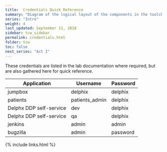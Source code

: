 ```yaml
---
title:  Credentials Quick Reference
summary: "Diagram of the logical layout of the components in the toolchain workshop"
series: "Intro"
weight: 4
last_updated: September 11, 2018
sidebar: tcw_sidebar
permalink: credentials.html
folder: tcw
toc: false
next_series: "Act I"
---
```

These credentials are listed in the lab documentation where required, but are also gathered here for quick reference.

| Application | Username | Password |
|-------|--------|---------|
| jumpbox | delphix | delphix |
| patients | patients_admin | delphix |
| Delphx DDP self-service | dev | delphix |
| Delphx DDP self-service | qa | delphix |
| jenkins | admin | admin |
| bugzilla | admin | password |

{% include links.html %}
